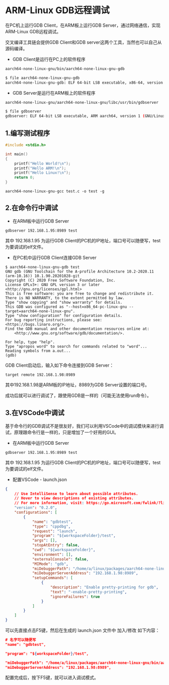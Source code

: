 # ARM-Linux GDB远程调试

在PC机上运行GDB Client，在ARM板上运行GDB Server，通过网络通信，实现ARM-Linux GDB远程调试。

交叉编译工具链会提供GDB Client和GDB server这两个工具，当然也可以自己从源码编译。

* GDB Client是运行在PC上的软件程序

```bash
aarch64-none-linux-gnu/bin/aarch64-none-linux-gnu-gdb
```

```bash
$ file aarch64-none-linux-gnu-gdb
aarch64-none-linux-gnu-gdb: ELF 64-bit LSB executable, x86-64, version 1 (GNU/Linux), dynamically linked, interpreter /lib64/ld-linux-x86-64.so.2, for GNU/Linux 2.6.32, BuildID[sha1]=65909978691337613fd7e7540ee883c9138b0f13, not stripped
```

* GDB Server是运行在ARM板上的软件程序

```bash
aarch64-none-linux-gnu/aarch64-none-linux-gnu/libc/usr/bin/gdbserver
```

```bash
$ file gdbserver 
gdbserver: ELF 64-bit LSB executable, ARM aarch64, version 1 (GNU/Linux), dynamically linked, interpreter /lib/ld-linux-aarch64.so.1, for GNU/Linux 3.7.0, with debug_info, not stripped
```

## 1.编写测试程序

```c
#include <stdio.h>

int main()
{
    printf("Hello World!\n");
    printf("Hello ARM!\n");
    printf("Hello Linux!\n");
    return 0;
}
```

```shell
aarch64-none-linux-gnu-gcc test.c -o test -g
```

## 2.在命令行中调试

* 在ARM板中运行GDB Server

```shell
gdbserver 192.168.1.95:8989 test
```
其中 192.168.1.95 为运行GDB Client的PC机的IP地址，端口号可以随便写，test为要调试的elf文件。

* 在PC机中运行GDB Client连接GDB Server

```shell
$ aarch64-none-linux-gnu-gdb test
GNU gdb (GNU Toolchain for the A-profile Architecture 10.2-2020.11 (arm-10.16)) 10.1.90.20201028-git
Copyright (C) 2020 Free Software Foundation, Inc.
License GPLv3+: GNU GPL version 3 or later <http://gnu.org/licenses/gpl.html>
This is free software: you are free to change and redistribute it.
There is NO WARRANTY, to the extent permitted by law.
Type "show copying" and "show warranty" for details.
This GDB was configured as "--host=x86_64-pc-linux-gnu --target=aarch64-none-linux-gnu".
Type "show configuration" for configuration details.
For bug reporting instructions, please see:
<https://bugs.linaro.org/>.
Find the GDB manual and other documentation resources online at:
    <http://www.gnu.org/software/gdb/documentation/>.

For help, type "help".
Type "apropos word" to search for commands related to "word"...
Reading symbols from a.out...
(gdb) 
```

GDB Client启动后，输入如下命令连接到GDB Server：

```shell
target remote 192.168.1.98:8989
```
其中192.168.1.98是ARM板的IP地址，8989为GDB Server设置的端口号。

成功后就可以进行调试了，跟使用GDB是一样的（可能无法使用run命令）。


## 3.在VSCode中调试

基于命令行的GDB调试不是很友好，我们可以利用VSCode中的调试模块来进行调试，原理跟命令行是一样的，只是增加了一个好用的GUI。

* 在ARM板中运行GDB Server

```shell
gdbserver 192.168.1.95:8989 test
```
其中 192.168.1.95 为运行GDB Client的PC机的IP地址，端口号可以随便写，test为要调试的elf文件。

* 配置VSCode - launch.json

```json
{
    // Use IntelliSense to learn about possible attributes.
    // Hover to view descriptions of existing attributes.
    // For more information, visit: https://go.microsoft.com/fwlink/?linkid=830387
    "version": "0.2.0",
    "configurations": [
        {
            "name": "gdbtest",
            "type": "cppdbg",
            "request": "launch",
            "program": "${workspaceFolder}/test",
            "args": [],
            "stopAtEntry": false,
            "cwd": "${workspaceFolder}",
            "environment": [],
            "externalConsole": false,
            "MIMode": "gdb",
            "miDebuggerPath": "/home/a/linux/packages/aarch64-none-linux-gnu/bin/aarch64-none-linux-gnu-gdb",
            "miDebuggerServerAddress": "192.168.1.98:8989",
            "setupCommands": [
                {
                    "description": "Enable pretty-printing for gdb",
                    "text": "-enable-pretty-printing",
                    "ignoreFailures": true
                }
            ]
        }
    ]
}
```

可以先直接点击F5键，然后在生成的 launch.json 文件中 加入/修改 如下内容：

```json
# 名字可以随便写
"name": "gdbtest",

"program": "${workspaceFolder}/test",

"miDebuggerPath": "/home/a/linux/packages/aarch64-none-linux-gnu/bin/aarch64-none-linux-gnu-gdb",
"miDebuggerServerAddress": "192.168.1.98:8989",
```

配置完成后，按下F5键，就可以进入调试模式。
